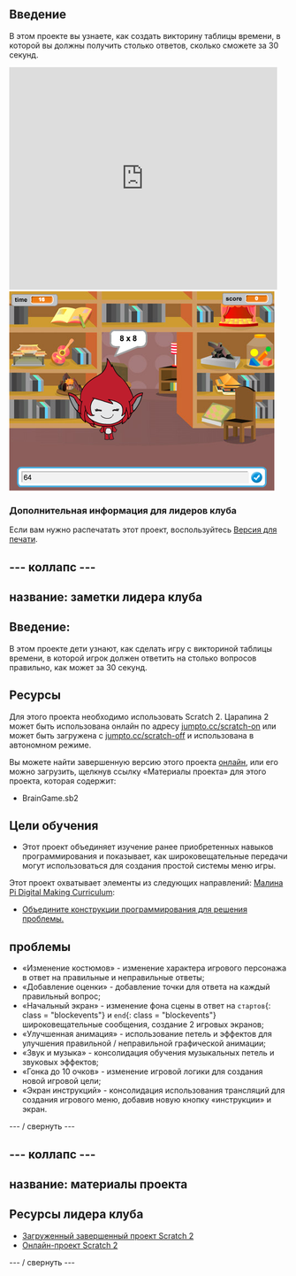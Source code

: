 ## Введение

В этом проекте вы узнаете, как создать викторину таблицы времени, в которой вы должны получить столько ответов, сколько сможете за 30 секунд.

<div class="scratch-preview">
  <iframe allowtransparency="true" width="485" height="402" src="https://scratch.mit.edu/projects/embed/42225768/?autostart=false" frameborder="0"></iframe>
  <img src="images/brain-final.png">
</div>

### Дополнительная информация для лидеров клуба

Если вам нужно распечатать этот проект, воспользуйтесь [Версия для печати](https://projects.raspberrypi.org/en/projects/brain-game/print).

## \--- коллапс \---

## название: заметки лидера клуба

## Введение:

В этом проекте дети узнают, как сделать игру с викториной таблицы времени, в которой игрок должен ответить на столько вопросов правильно, как может за 30 секунд.

## Ресурсы

Для этого проекта необходимо использовать Scratch 2. Царапина 2 может быть использована онлайн по адресу [jumpto.cc/scratch-on](http://jumpto.cc/scratch-on) или может быть загружена с [jumpto.cc/scratch-off](http://jumpto.cc/scratch-off) и использована в автономном режиме.

Вы можете найти завершенную версию этого проекта [онлайн](http://scratch.mit.edu/projects/42225768/#editor), или его можно загрузить, щелкнув ссылку «Материалы проекта» для этого проекта, которая содержит:

* BrainGame.sb2

## Цели обучения

* Этот проект объединяет изучение ранее приобретенных навыков программирования и показывает, как широковещательные передачи могут использоваться для создания простой системы меню игры.

Этот проект охватывает элементы из следующих направлений: [Малина Pi Digital Making Curriculum](http://rpf.io/curriculum):

* [Объедините конструкции программирования для решения проблемы.](https://www.raspberrypi.org/curriculum/programming/builder)

## проблемы

* «Изменение костюмов» - изменение характера игрового персонажа в ответ на правильные и неправильные ответы;
* «Добавление оценки» - добавление точки для ответа на каждый правильный вопрос;
* «Начальный экран» - изменение фона сцены в ответ на `стартов`{: class = "blockevents"} и `end`{: class = "blockevents"} широковещательные сообщения, создание 2 игровых экранов;
* «Улучшенная анимация» - использование петель и эффектов для улучшения правильной / неправильной графической анимации;
* «Звук и музыка» - консолидация обучения музыкальных петель и звуковых эффектов;
* «Гонка до 10 очков» - изменение игровой логики для создания новой игровой цели;
* «Экран инструкций» - консолидация использования трансляций для создания игрового меню, добавив новую кнопку «инструкции» и экран.

\--- / свернуть \---

## \--- коллапс \---

## название: материалы проекта

## Ресурсы лидера клуба

* [Загруженный завершенный проект Scratch 2](resources/BrainGame.sb2)
* [Онлайн-проект Scratch 2](http://scratch.mit.edu/projects/42225768/#editor)

\--- / свернуть \---